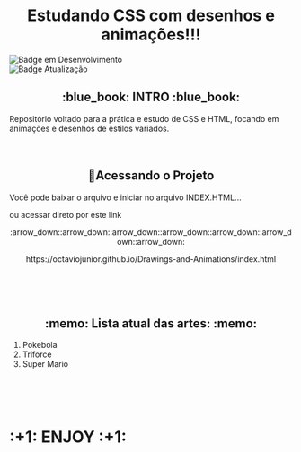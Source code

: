 <h1 align="center"> Estudando CSS com desenhos e animações!!! </h1>

![Badge em Desenvolvimento](http://img.shields.io/static/v1?label=STATUS&message=EM%20DESENVOLVIMENTO&color=GREEN&style=for-the-badge)                          
![Badge Atualização](http://img.shields.io/static/v1?label=ÚLTIMA%20ATUALIZAÇÃO&message=MAIO&color=GREEN&style=for-the-badge)

<h2 align="center"> :blue_book: INTRO :blue_book: </h2>
Repositório voltado para a prática e estudo de CSS e HTML, focando em animações e desenhos de estilos variados.
<br><br><br>
<h2 align="center"> 📁Acessando o Projeto </h2>

<p>Você pode baixar o arquivo e iniciar no arquivo INDEX.HTML...</p>

<p>ou acessar direto por este link </p>
<p align="center">
:arrow_down::arrow_down::arrow_down::arrow_down::arrow_down::arrow_down::arrow_down:
</p>
<p align="center">
https://octaviojunior.github.io/Drawings-and-Animations/index.html
</p>
<br><br><br>

<h2 align="center"> :memo: Lista atual das artes: :memo: </h2>
<ol>
  <li>Pokebola</li>
  <li>Triforce</li>
  <li>Super Mario</li>

</ol>

<br><br><br>

<h1> :+1: ENJOY :+1: </h1>
